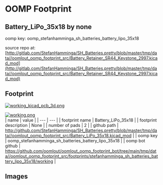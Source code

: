 # OOMP Footprint  
## Battery_LiPo_35x18  by none  
  
oomp key: oomp_stefanhamminga_sh_batteries_battery_lipo_35x18  
  
source repo at: [http://gitlab.com/StefanHamminga/SH_Batteries.pretty/blob/master/tmp/data//oomlout_oomp_footprint_src/Battery_Retainer_SR44_Keystone_2997.kicad_mod](http://gitlab.com/StefanHamminga/SH_Batteries.pretty/blob/master/tmp/data//oomlout_oomp_footprint_src/Battery_Retainer_SR44_Keystone_2997.kicad_mod)  
## Footprint  
  
[![working_kicad_pcb_3d.png](working_kicad_pcb_3d_600.png)](working_kicad_pcb_3d.png)  
  
[![working.png](working_600.png)](working.png)  
| name | value | 
| --- | --- | 
| footprint name | Battery_LiPo_35x18 | 
| footprint description | None | 
| number of pads | 2 | 
| github path | http://github.com/StefanHamminga/SH_Batteries.pretty/blob/master/tmp/data//oomlout_oomp_footprint_src/Battery_LiPo_35x18.kicad_mod | 
| oomp key | oomp_stefanhamminga_sh_batteries_battery_lipo_35x18 | 
| oomp bot github | https://github.com/oomlout/oomlout_oomp_footprint_bot/tree/main/tmp/data//oomlout_oomp_footprint_src/footprints/stefanhamminga_sh_batteries_battery_lipo_35x18/working | 
## Images  
